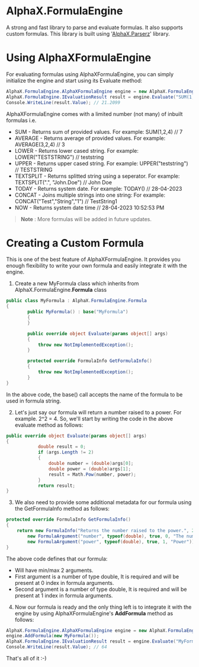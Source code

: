 
# AlphaX.FormulaEngine

A strong and fast library to parse and evaluate formulas. It also supports custom formulas. This library is built using '[AlphaX.Parserz](https://www.nuget.org/packages/AlphaX.Parserz)' library.

# Using AlphaXFormulaEngine

For evaluating formulas using AlphaXFormulaEngine, you can simply initialize the engine and start using its Evaluate method:
```c#
AlphaX.FormulaEngine.AlphaXFormulaEngine engine = new AlphaX.FormulaEngine.AlphaXFormulaEngine();
AlphaX.FormulaEngine.IEvaluationResult result = engine.Evaluate("SUM(1,2,12.3,5.9099)");
Console.WriteLine(result.Value); // 21.2099
```

AlphaXFormulaEngine comes with a limited number (not many) of inbuilt formulas i.e. 

- SUM - Returns sum of provided values. For example: SUM(1,2,4) // 7
- AVERAGE - Returns average of provided values. For example: AVERAGE(3,2,4) // 3
- LOWER - Returns lower cased string. For example: LOWER("TESTSTRING") // teststring
- UPPER - Returns upper cased string. For example: UPPER("teststring") // TESTSTRING
- TEXTSPLIT - Returns splitted string using a seperator. For example: TEXTSPLIT(".", "John.Doe") // John  Doe
- TODAY - Returns system date. For example: TODAY() // 28-04-2023
- CONCAT - Joins multiple strings into one string: For example: CONCAT("Test","String","1") // TestString1
- NOW -  Returns system date time // 28-04-2023 10:52:53 PM

> **Note** : More formulas will be added in future updates.

# Creating a Custom Formula

This is one of the best feature of AlphaXFormulaEngine. It provides you enough flexibility to write your own formula and easily integrate it with the engine.

1. Create a new MyFormula class which inherits from AlphaX.FormulaEngine.**Formula** class
```c#
public class MyFormula : AlphaX.FormulaEngine.Formula
{
        public MyFormula() : base("MyFormula")
        {
        }

        public override object Evaluate(params object[] args)
        {
            throw new NotImplementedException();
        }

        protected override FormulaInfo GetFormulaInfo()
        {
            throw new NotImplementedException();
        }
}
```
In the above code, the base() call accepts the name of the formula to be used in formula string.

2. Let's just say our formula will return a number raised to a power. For example. 2^2 = 4. So, we'll start by writing the code in the above evaluate method as follows:
```c#
public override object Evaluate(params object[] args)
{
            double result = 0;
            if (args.Length != 2)
            {
                double number = (double)args[0];
                double power = (double)args[1];
                result = Math.Pow(number, power);
            }
            return result;
}
```
3. We also need to provide some additional metadata for our formula using the GetFormulaInfo method as follows:
```c#
protected override FormulaInfo GetFormulaInfo()
{
    return new FormulaInfo("Returns the number raised to the power.", 2, 2,
        new FormulaArgument("number", typeof(double), true, 0, "The number"),
        new FormulaArgument("power", typeof(double), true, 1, "Power"));
}
```
The above code defines that our formula:

- Will have min/max 2 arguments.
- First argument is a number of type double, It is required and will be present at 0 index in formula arguments.
- Second argument is a number of type double, It is required and will be present at 1 index in formula arguments.

4. Now our formula is ready and the only thing left is to integrate it with the engine by using AlphaXFormulaEngine's **AddFormula** method as follows:
```c#
AlphaX.FormulaEngine.AlphaXFormulaEngine engine = new AlphaX.FormulaEngine.AlphaXFormulaEngine();
engine.AddFormula(new MyFormula());
AlphaX.FormulaEngine.IEvaluationResult result = engine.Evaluate("MyFormula(4,3)");
Console.WriteLine(result.Value); // 64
```
That's all of it :-)

